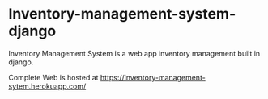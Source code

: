 # Inventory-management-system-django
Inventory Management System is a web app inventory management built in django.

Complete Web is hosted at https://inventory-management-sytem.herokuapp.com/

